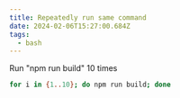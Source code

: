 ```yaml
---
title: Repeatedly run same command
date: 2024-02-06T15:27:00.684Z
tags:
  - bash
---
```

Run "npm run build" 10 times

```sh
for i in {1..10}; do npm run build; done
```
